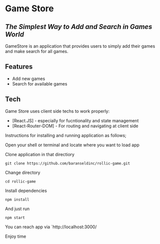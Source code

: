 # Game Store
## _The Simplest Way to Add and Search in Games World_

GameStore is an application that provides users to simply add their games and make search for all games. 

## Features

- Add new games
- Search for available games 

## Tech

Game Store uses client side techs to work properly:

- [React.JS] - especially for fucntionality and state management
- [React-Router-DOM] - For routing and navigating at client side

Instructions for installing and running application as follows;

Open your shell or terminal and locate where you want to load app

Clone application in that directiory

`git clone https://github.com/baranseldinc/rollic-game.git`


Change directory

`cd rollic-game`


Install dependencies

`npm install`


And just run

`npm start`


You can reach app via `http://localhost:3000/

Enjoy time
